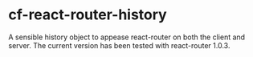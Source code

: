 # cf-react-router-history

A sensible history object to appease react-router on both the client
and server. The current version has been tested with react-router 1.0.3.
